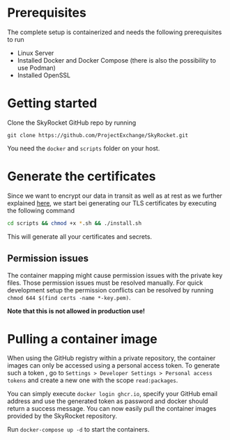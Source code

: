 # Prerequisites

The complete setup is containerized and needs the following prerequisites to run

* Linux Server
* Installed Docker and Docker Compose (there is also the possibility to use Podman)
* Installed OpenSSL

# Getting started

Clone the SkyRocket GitHub repo by running

`git clone https://github.com/ProjectExchange/SkyRocket.git`

You need the `docker` and `scripts` folder on your host.

# Generate the certificates

Since we want to encrypt our data in transit as well as at rest as we further explained [here](DbEncryption.md), we start bei generating our TLS certificates by executing the following command

```sh
cd scripts && chmod +x *.sh && ./install.sh
```

This will generate all your certificates and secrets.

## Permission issues

The container mapping might cause permission issues with the private key files. Those permission issues must be resolved manually. For quick development setup the permission conflicts can be resolved by running `chmod 644 $(find certs -name *-key.pem)`.

**Note that this is not allowed in production use!**

# Pulling a container image

When using the GitHub registry within a private repository, the container images can only be accessed using a personal access token. To generate such a token , go to `Settings > Developer Settings > Personal access tokens` and create a new one with the scope `read:packages`.

You can simply execute `docker login ghcr.io`, specify your GitHub email address and use the generated token as password and docker should return a success message. You can now easily pull the container images provided by the SkyRocket repository.

Run `docker-compose up -d` to start the containers.
